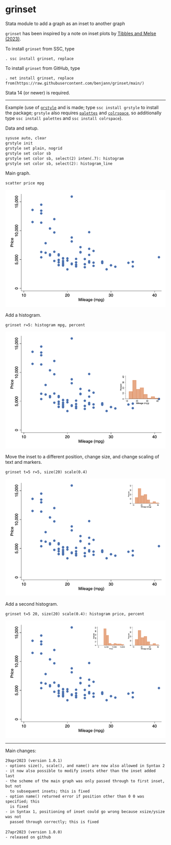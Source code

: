 # grinset
Stata module to add a graph as an inset to another graph

`grinset` has been inspired by a note on inset plots by 
[Tibbles and Melse (2023)](https://doi.org/10.1177/1536867X231162022).

To install `grinset` from SSC, type

    . ssc install grinset, replace

To install `grinset` from GitHub, type

    . net install grinset, replace from(https://raw.githubusercontent.com/benjann/grinset/main/)

Stata 14 (or newer) is required.

---

Example (use of [`grstyle`](https://github.com/benjann/grstyle) and is made; 
type `ssc install grstyle` to install the package; `grstyle` also requires 
[`palettes`](https://github.com/benjann/palettes)
and [`colrspace`](https://github.com/benjann/colrspace), so additionally type 
`ssc install palettes` and `ssc install colrspace`).

Data and setup.

    sysuse auto, clear
    grstyle init
    grstyle set plain, nogrid
    grstyle set color sb
    grstyle set color sb, select(2) inten(.7): histogram
    grstyle set color sb, select(2): histogram_line

Main graph.

    scatter price mpg

![example 1](/images/1.png)

Add a histogram. 

    grinset r=5: histogram mpg, percent

![example 2](/images/2.png)

Move the inset to a different position, change size, and change scaling of text and markers.

    grinset t=5 r=5, size(20) scale(0.4)

![example 3](/images/3.png)

Add a second histogram.

    grinset t=5 20, size(20) scale(0.4): histogram price, percent

![example 4](/images/4.png)

---

Main changes:

    29apr2023 (version 1.0.1)
    - options size(), scale(), and name() are now also allowed in Syntax 2
    - it now also possible to modify insets other than the inset added last
    - the scheme of the main graph was only passed through to first inset, but not
      to subsequent insets; this is fixed
    - option name() returned error if position other than 0 0 was specified; this
      is fixed
    - in Syntax 1, positioning of inset could go wrong because xsize/ysize was not
      passed through correctly; this is fixed

    27apr2023 (version 1.0.0)
    - released on github

